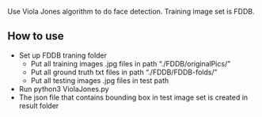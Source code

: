 Use Viola Jones algorithm to do face detection. Training image set is FDDB.
## How to use
 - Set up FDDB traning folder
    - Put all training images .jpg files in path “./FDDB/originalPics/”
    - Put all ground truth txt files in path “./FDDB/FDDB-folds/”
    - Put all testing images .jpg files in test path
 - Run python3 ViolaJones.py
 - The json file that contains bounding box in test image set is created in result folder
